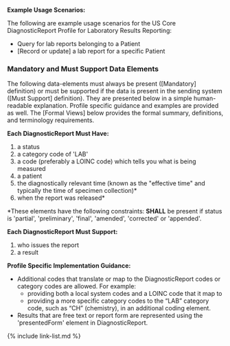 
**Example Usage Scenarios:**

The following are example usage scenarios for the US Core DiagnosticReport Profile for Laboratory Results Reporting:

-   Query for lab reports belonging to a Patient
-  [Record or update]  a lab report for a specific Patient

### Mandatory and Must Support Data Elements

The following data-elements must always be present ([Mandatory] definition) or must be supported if the data is present in the sending system ([Must Support] definition). They are presented below in a simple human-readable explanation.  Profile specific guidance and examples are provided as well.  The [Formal Views] below provides the  formal summary, definitions, and  terminology requirements.  

**Each DiagnosticReport Must Have:**

1.  a status
1.  a category code of 'LAB'
1.  a code (preferably a LOINC code) which tells you what is being measured
1.  a patient
1.  the diagnostically relevant time (known as the "effective time" and typically the time of specimen collection)*
1.  when the report was released*

\*These elements have the following constraints: **SHALL** be present if status is
'partial', 'preliminary', 'final', 'amended', 'corrected' or 'appended'.

**Each DiagnosticReport Must Support:**

1.   who issues the report
1.   a result

**Profile Specific Implementation Guidance:**

* Additional codes that translate or map to the DiagnosticReport codes or category codes are allowed.  For example:
   -  providing both a local system codes and a LOINC code that it map to
   -  providing a more specific category codes to the “LAB” category code, such as “CH” (chemistry), in an additional coding element.
* Results that are free text or report form are represented using the 'presentedForm' element in DiagnosticReport.

{% include link-list.md %}
